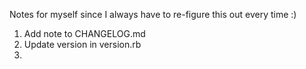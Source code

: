 Notes for myself since I always have to re-figure this out every time :)

1. Add note to CHANGELOG.md
2. Update version in version.rb
3. 
